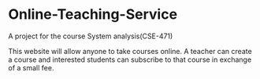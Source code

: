 # Online-Teaching-Service
A project for the course System analysis(CSE-471)

This website will allow anyone to take courses online. A teacher can create a course and interested students can subscribe to that course in exchange of a small fee.

